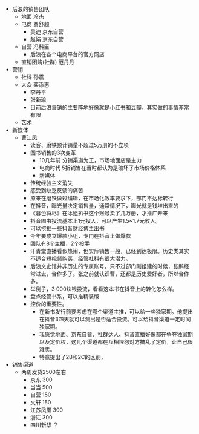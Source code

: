 - 后浪的销售团队
    - 地面 冷杰
    - 电商 贾舒超
        - 吴迪  京东自营
        - 赵娟  京东自营
    - 自营 冯科臣
        - 后浪在各个电商平台的官方网店
    - 直销团购(社群) 范丹丹
- 营销
    - 社科 孙震
    - 大众 栾添惠
        - 李丹平
        - 张新瑜
        - 目前后浪营销的主要阵地好像就是小红书和豆瓣，其实做的事情非常有限
    - 艺术
- 新媒体
    - 曹江凤
        - 读客、磨铁预计销量不超过5万册的不立项
        - 图书销售的3次变革
            - 10几年前 分销渠道为王，市场地面店是主力
            - 电商时代 5折销售在当时都认为是破坏了市场价格体系
            - 新媒体 
        - 传统经验主义消失
        - 感受到缺乏反馈的痛苦
        - 原来在磨铁做过编辑，在市场化效率要求下，部门不达标转行
        - 在抖音，曝光量决定销售量，通常情况下，曝光就是钱堆出来的
        - 《暮色将尽》在冰姐扒书这个账号卖了几万册，才推广开来
        - 抖音图书投流基本上1元投入，可以产生1.5~1.7元收入。
        - 可以挖掘一些抖音财经博主出书
        - 今年要成立爆款小组，专门在抖音上做爆款
        - 团队有8个主播，2个投手
        - 汗青堂直播看似热闹，但实际销售一般，已经到达极限。历史类其实不适合短视频购买，经管社科有很大潜力。
        - 后浪文史馆并非历史的专属账号，只不过部门刚组建的时候，张鹏经常过去，合作多了。张之前就认识曹，还都是历史爱好者，所以合作多。
        - 举例子，3 000块钱投流，看看这本书在抖音上的转化怎么样。
        - 盘点经管书系，可以推精装版
        - 控价的重要性。
            - 在新书发行前要考虑在哪个渠道主推，可以给一些独家期。他提出在抖音3四天就可以测出是否适合投流。可以给抖音渠道一定时间独家期。
            - 我感觉地面、京东自营、社群达人、抖音直播好像都在争夺独家期以及定价权，这几个渠道都在互相埋怨对方搞乱了定价，让自己很难卖。
            - 特意提出了2B和2C的区别，
- 销售渠道
    - 两周发货2500左右
        - 京东  300
        - 当当 500
        - 自营 150
        - 文轩 150
        - 江苏凤凰 300
        - 浙江 300 
        - 四川新华 ？
